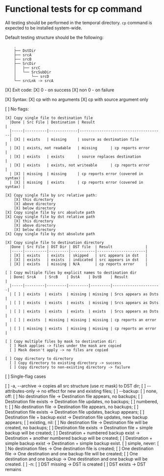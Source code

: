 # Functional tests for cp command

All testing should be performed in the temporal directory. `cp` command
is expected to be installed system-wide.

Default testing structure should be the following:
```
    .
    ├── DstDir
    ├── srcA
    ├── srcB
    ├── SrcDir
    │   ├── srcC
    │   └── SrcSubDir
    │       └── srcD
    └── srcLnk -> srcA
```


[X] Exit code:
  [X] 0 - on success
  [X] non 0 - on failure

[X] Syntax:
  [X] cp with no arguments
  [X] cp with source argument only

[ ] No flags:

    [X] Copy single file to destination file
      |Done | Src File | Destination | Result                               |
      |-----|----------|-------------|--------------------------------------|
      | [X] | exists   | missing     | source as destination file           |
      | [X] | exists, not readable   | missing      | cp reports error      |
      | [X] | exists   | exists      | source replaces destination          |
      | [X] | exists   | exists, not writeable      | cp reports error      |
      | [X] | missing  | missing     | cp reports error (covered in syntax) |
      | [X] | missing  | exists      | cp reports error (covered in syntax) |

    [X] Copy single file by src relative path:
        [X] this directory
        [X] above directory
        [X] below directory
    [X] Copy single file by src absolute path
    [X] Copy single file by dst relative path
        [X] this directory
        [X] above directory
        [X] below directory
    [X] Copy single file by dst absolute path

    [X] Copy single file to destination directory
      |Done | Src File | DST Dir | DST file  | Result               |
      |-----|----------|---------|-----------|----------------------|
      | [X] | exists   | exists  | skipped   | src appears in dst   |
      | [X] | exists   | exists  | indicated | src appears in dst   |
      | [X] | exists   | missing | N/A       | cp reports error     |

    [ ] Copy multiple files by explicit names to destination dir
      | Done| SrcA    | SrcB    | DstA    | DstB    | Result               |
      |-----|---------|---------|---------|---------|----------------------|
      | [ ] | exists  | exists  | missing | missing | Srcs appears as Dsts |
      | [ ] | exists  | exists  | exists  | missing | Srcs appears as Dsts |
      | [ ] | exists  | exists  | exists  | exists  | Srcs appears as Dsts |
      | [ ] | exists  | missing | missing | missing | cp reports an error  |
      | [ ] | missing | exists  | missing | missing | cp reports an error  |

    [ ] Copy multiple files by mask to destination dir:
      [ ] Mask applies -> files under the mask are copied
      [ ] Mask doesn't apply -> no files are copied

    [ ] Copy directory to directory
      [ ] Copy directory to existing directory -> success
      [ ] Copy directory to non-existing directory -> failure

[ ] Single-flag cases

  [ ] -a, --archive -> copies all src structure (use *rc* mask) to DST dir;
  [ ] --attributes-only -> no effect for new and existing files;
  [ ] --backup:
    [ ] none, off:
        [ ] No destination file -> Destination file appears, no backups;
        [ ] Destination file exists -> Destination file updates, no backups;
    [ ] numbered, t:
        [ ] No destination file -> Destination file appears, no backups;
        [ ] Destination file exists -> Destination file updates, backup appears;
        [ ] Destination file + backup exist -> Destination file updates, new backup appears;
    [ ] existing, nil:
        [ ] No destination file -> Destination file will be created, no backups;
        [ ] Destination file exists -> Destination file + simple backup will be created;
        [ ] Destination + numbered backup exist -> Destination + another numbered backup will be created;
        [ ] Destination + simple backup exist -> Destination + simple backup exist.
    [ ] simple, never:
        [ ] No destination files -> One destination file is created;
        [ ] One destination file -> One destination and one backup file will be created;
        [ ] One destination and one backup -> One destination and one backup will be created.
  [ ] -n:
     [ ] DST missing -> DST is created
     [ ] DST exists -> DST remains
